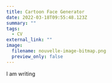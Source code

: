 ```yaml
---
title: Cartoon Face Generator
date: 2022-03-18T09:55:48.123Z
summary: ""
tags:
  - CV
external_link: ""
image:
  filename: nouvelle-image-bitmap.png
  preview_only: false
---
```

I am writing